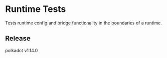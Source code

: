 # Runtime Tests

Tests runtime config and bridge functionality in the boundaries of a runtime.


## Release

polkadot v1.14.0
